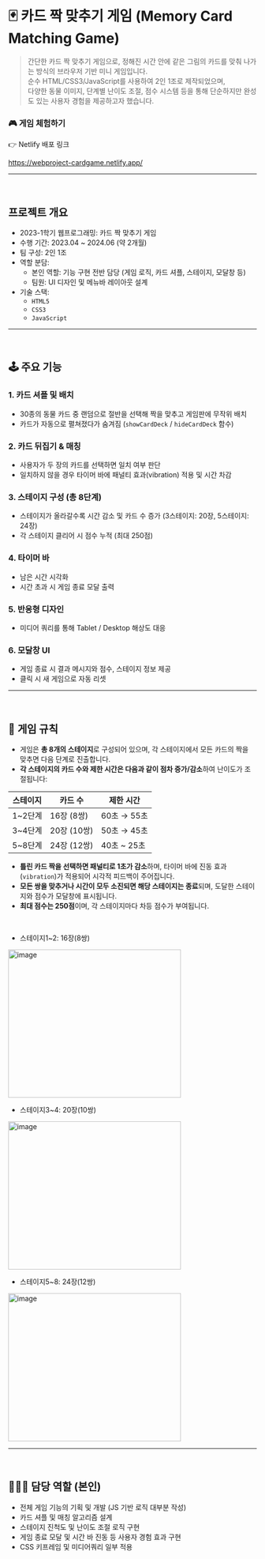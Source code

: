 # 🃏 카드 짝 맞추기 게임 (Memory Card Matching Game)
> 간단한 카드 짝 맞추기 게임으로, 정해진 시간 안에 같은 그림의 카드를 맞춰 나가는 방식의 브라우저 기반 미니 게임입니다.</br>
> 순수 HTML/CSS3/JavaScript를 사용하여 2인 1조로 제작되었으며,<br/>
>  다양한 동물 이미지, 단계별 난이도 조절, 점수 시스템 등을 통해 단순하지만 완성도 있는 사용자 경험을 제공하고자 했습니다.<br/>

### 🎮 게임 체험하기
👉 Netlify 배포 링크<br/>

https://webproject-cardgame.netlify.app/

---
<br/>

## 프로젝트 개요
- 2023-1학기 웹프로그래밍: 카드 짝 맞추기 게임
- 수행 기간: 2023.04 ~ 2024.06 (약 2개월)
- 팀 구성: 2인 1조
- 역할 분담:
  - 본인 역할: 기능 구현 전반 담당 (게임 로직, 카드 셔플, 스테이지, 모달창 등)
  - 팀원: UI 디자인 및 메뉴바 레이아웃 설계
- 기술 스택:
  - `HTML5`
  - `CSS3`
  - `JavaScript`
 
---
<br/>

## 🕹️ 주요 기능
### 1. 카드 셔플 및 배치
- 30종의 동물 카드 중 랜덤으로 절반을 선택해 짝을 맞추고 게임판에 무작위 배치
- 카드가 자동으로 펼쳐졌다가 숨겨짐 (`showCardDeck` / `hideCardDeck` 함수)

### 2. 카드 뒤집기 & 매칭
- 사용자가 두 장의 카드를 선택하면 일치 여부 판단
- 일치하지 않을 경우 타이머 바에 패널티 효과(vibration) 적용 및 시간 차감

### 3. 스테이지 구성 (총 8단계)
- 스테이지가 올라갈수록 시간 감소 및 카드 수 증가 (3스테이지: 20장, 5스테이지: 24장)
- 각 스테이지 클리어 시 점수 누적 (최대 250점)

### 4. 타이머 바
- 남은 시간 시각화
- 시간 초과 시 게임 종료 모달 출력

### 5. 반응형 디자인
- 미디어 쿼리를 통해 Tablet / Desktop 해상도 대응

### 6. 모달창 UI
- 게임 종료 시 결과 메시지와 점수, 스테이지 정보 제공
- 클릭 시 새 게임으로 자동 리셋

---
<br/>

## 🎯 게임 규칙

- 게임은 **총 8개의 스테이지**로 구성되어 있으며, 각 스테이지에서 모든 카드의 짝을 맞추면 다음 단계로 진출합니다.
- **각 스테이지의 카드 수와 제한 시간은 다음과 같이 점차 증가/감소**하여 난이도가 조절됩니다:

| 스테이지 | 카드 수 | 제한 시간 |
|----------|----------|------------|
| 1~2단계 | 16장 (8쌍) | 60초 → 55초 |
| 3~4단계 | 20장 (10쌍) | 50초 → 45초 |
| 5~8단계 | 24장 (12쌍) | 40초 ~ 25초 |

- **틀린 카드 짝을 선택하면 패널티로 1초가 감소**하며, 타이머 바에 진동 효과(`vibration`)가 적용되어 시각적 피드백이 주어집니다.
- **모든 쌍을 맞추거나 시간이 모두 소진되면 해당 스테이지는 종료**되며, 도달한 스테이지와 점수가 모달창에 표시됩니다.
- **최대 점수는 250점**이며, 각 스테이지마다 차등 점수가 부여됩니다.
<br/>

- 스테이지1~2: 16장(8쌍)
<img width="350" height="300" alt="image" src="https://github.com/user-attachments/assets/bb456df1-3523-4471-b3f3-eb54c6723d03" />

- 스테이지3~4: 20장(10쌍)
<img width="350" height="300" alt="image" src="https://github.com/user-attachments/assets/f2939e00-9fff-4343-9885-828e21b7803f" />

- 스테이지5~8: 24장(12쌍)
<img width="350" height="300" alt="image" src="https://github.com/user-attachments/assets/5cf99edc-855c-42f9-b53d-ffc354142449" />

---
<br/>

## 🙋🏻‍♂️ 담당 역할 (본인)
- 전체 게임 기능의 기획 및 개발 (JS 기반 로직 대부분 작성)
- 카드 셔플 및 매칭 알고리즘 설계
- 스테이지 진척도 및 난이도 조절 로직 구현
- 게임 종료 모달 및 시간 바 진동 등 사용자 경험 효과 구현
- CSS 키프레임 및 미디어쿼리 일부 적용
 
